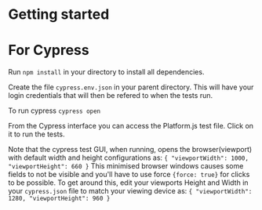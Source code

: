 # Getting started

# For Cypress
Run `npm install` in your directory to install all dependencies.


Create the file `cypress.env.json` in your parent directory. This will have your login credentials that will then be refered to when the tests run.

To run cypress
`cypress open`

From the Cypress interface you can access the Platform.js test file. Click on it to run the tests.

Note that the cypress test GUI, when running, opens the browser(viewport) with default width and height configurations as:
`{
  "viewportWidth": 1000,
  "viewportHeight": 660
}`
This minimised browser windows causes some fields to not be visible and you'll have to use force `{force: true}` for clicks to be possible. To get around this, edit your viewports Height and Width in your `cypress.json` file to match your viewing device as:
`{
  "viewportWidth": 1280,
  "viewportHeight": 960
}`
